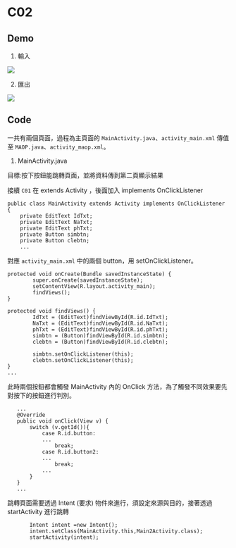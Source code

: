# C02

## Demo

1. 輸入

![](https://raw.githubusercontent.com/CodeMercs/ariod-ho-book/master/Code/C02/KHaoyeSignin2/PIC1.PNG)

2. 匯出

![](https://raw.githubusercontent.com/CodeMercs/ariod-ho-book/master/Code/C02/KHaoyeSignin2/PIC2.PNG)

## Code

一共有兩個頁面，過程為主頁面的 `MainActivity.java`、`activity_main.xml` 傳值至 `MAOP.java`、`activity_maop.xml`。


1. MainActivity.java


目標:按下按鈕能跳轉頁面，並將資料傳到第二頁顯示結果

接續 `C01` 在 extends Activity ，後面加入 implements OnClickListener


```
public class MainActivity extends Activity implements OnClickListener {
    private EditText IdTxt;
    private EditText NaTxt;
    private EditText phTxt;
    private Button simbtn;
    private Button clebtn;
    ...
```


對應 `activity_main.xml` 中的兩個 button，用 setOnClickListener。

```
protected void onCreate(Bundle savedInstanceState) {
        super.onCreate(savedInstanceState);
        setContentView(R.layout.activity_main);
        findViews();
}

protected void findViews() {
        IdTxt = (EditText)findViewById(R.id.IdTxt);
        NaTxt = (EditText)findViewById(R.id.NaTxt);
        phTxt = (EditText)findViewById(R.id.phTxt);
        simbtn = (Button)findViewById(R.id.simbtn);
        clebtn = (Button)findViewById(R.id.clebtn);

        simbtn.setOnClickListener(this);
        clebtn.setOnClickListener(this);
}
...
 ```
 
 
 此時兩個按鈕都會觸發 MainActivity 內的 OnClick 方法，為了觸發不同效果要先對按下的按鈕進行判別。
 
 ```
    ...
    @Override
    public void onClick(View v) {
        switch (v.getId()){
            case R.id.button:
            ...
                break;
            case R.id.button2:
            ...
                break;
            ...    
        }
    }
    ...
 ```
 
 
 跳轉頁面需要透過 Intent (要求) 物件來進行，須設定來源與目的，接著透過 startActivity 進行跳轉
 
 ```
        Intent intent =new Intent();
        intent.setClass(MainActivity.this,Main2Activity.class);
        startActivity(intent);
 ```
 
